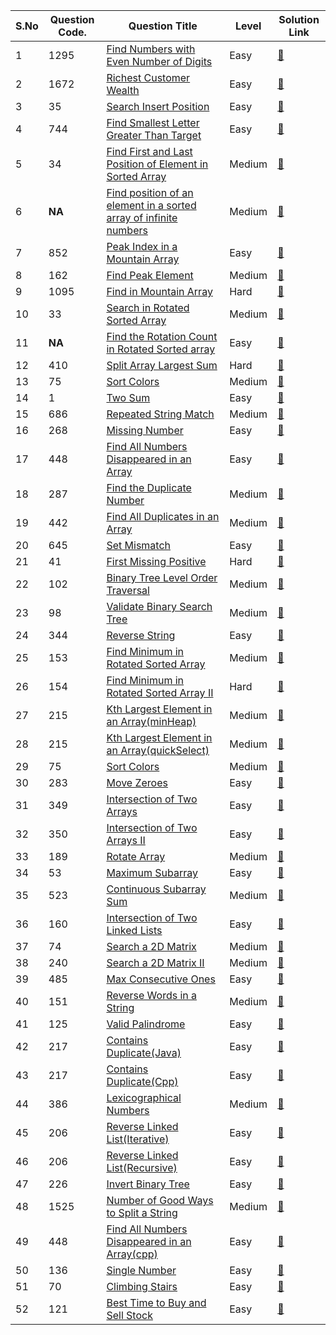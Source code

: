 S.No | Question Code. | Question Title | Level | Solution Link
---- | -------------- | -------------- | ----- | -------------
1 | 1295 | [Find Numbers with Even Number of Digits](https://leetcode.com/problems/find-numbers-with-even-number-of-digits/) | Easy | [:link:](https://github.com/RadientBrain/LeetCode-Solutions/blob/main/Practice/findNumbers.java)
2 | 1672 | [Richest Customer Wealth](https://leetcode.com/problems/richest-customer-wealth/) | Easy | [:link:](https://github.com/RadientBrain/LeetCode-Solutions/blob/main/Practice/maximumWealth.java)
3 | 35 | [Search Insert Position](https://leetcode.com/problems/search-insert-position/) | Easy | [:link:](https://github.com/RadientBrain/LeetCode-Solutions/blob/main/Practice/searchInsert.java)
4 | 744 | [Find Smallest Letter Greater Than Target](https://leetcode.com/problems/find-smallest-letter-greater-than-target/) | Easy | [:link:](https://github.com/RadientBrain/LeetCode-Solutions/blob/main/Practice/nextGreatestLetter.java)
5 | 34 | [Find First and Last Position of Element in Sorted Array](https://leetcode.com/problems/find-first-and-last-position-of-element-in-sorted-array/) | Medium | [:link:](https://github.com/RadientBrain/LeetCode-Solutions/blob/main/Practice/searchRange.java)
6 | **NA** | [Find position of an element in a sorted array of infinite numbers](https://www.geeksforgeeks.org/find-position-element-sorted-array-infinite-numbers/) | Medium | [:link:](https://github.com/RadientBrain/LeetCode-Solutions/blob/main/Practice/findElement_in_InfiniteArray.java)
7 | 852 | [Peak Index in a Mountain Array](https://leetcode.com/problems/peak-index-in-a-mountain-array/) | Easy | [:link:](https://github.com/RadientBrain/LeetCode-Solutions/blob/main/Practice/peakIndexInMountainArray.java)
8 | 162 | [Find Peak Element](https://leetcode.com/problems/find-peak-element/) | Medium | [:link:](https://github.com/RadientBrain/LeetCode-Solutions/blob/main/Practice/findPeakElement.java)
9 | 1095 | [Find in Mountain Array](https://leetcode.com/problems/find-in-mountain-array/) | Hard | [:link:](https://github.com/RadientBrain/LeetCode-Solutions/blob/main/Practice/findInMountainArray.java)
10 | 33 | [Search in Rotated Sorted Array](https://leetcode.com/problems/search-in-rotated-sorted-array/) | Medium | [:link:](https://github.com/RadientBrain/LeetCode-Solutions/blob/main/Practice/rotSearch.java)
11 | **NA** | [Find the Rotation Count in Rotated Sorted array](https://www.geeksforgeeks.org/find-rotation-count-rotated-sorted-array/) | Easy | [:link:](https://github.com/RadientBrain/LeetCode-Solutions/blob/main/Practice/rotCount.java)
12 | 410 | [Split Array Largest Sum](https://leetcode.com/problems/split-array-largest-sum/) | Hard | [:link:](https://github.com/RadientBrain/LeetCode-Solutions/blob/main/Practice/splitArray.java)
13 | 75 | [Sort Colors](https://leetcode.com/problems/sort-colors/) | Medium | [:link:](https://github.com/RadientBrain/LeetCode-Solutions/blob/main/Practice/sortColors.java)
14 | 1 | [Two Sum](https://leetcode.com/problems/two-sum/) | Easy | [:link:](https://github.com/RadientBrain/LeetCode-Solutions/blob/main/Practice/twoSum.java)
15 | 686 | [Repeated String Match](https://leetcode.com/problems/repeated-string-match/) | Medium | [:link:](https://github.com/RadientBrain/LeetCode-Solutions/blob/main/Practice/repeatedStringMatch.java)
16 | 268 | [Missing Number](https://leetcode.com/problems/missing-number/) | Easy | [:link:](https://github.com/RadientBrain/LeetCode-Solutions/blob/main/Practice/missingNumber.java)
17 | 448 | [Find All Numbers Disappeared in an Array](https://leetcode.com/problems/find-all-numbers-disappeared-in-an-array/) | Easy | [:link:](https://github.com/RadientBrain/LeetCode-Solutions/blob/main/Practice/findDisappearedNumbers.java)
18 | 287 | [Find the Duplicate Number](https://leetcode.com/problems/find-the-duplicate-number/) | Medium | [:link:](https://github.com/RadientBrain/LeetCode-Solutions/blob/main/Practice/findDuplicate.java)
19 | 442 | [Find All Duplicates in an Array](https://leetcode.com/problems/find-all-duplicates-in-an-array/) | Medium | [:link:](https://github.com/RadientBrain/LeetCode-Solutions/blob/main/Practice/findDuplicates.java)
20 | 645 | [Set Mismatch](https://leetcode.com/problems/set-mismatch/) | Easy | [:link:](https://github.com/RadientBrain/LeetCode-Solutions/blob/main/Practice/findErrorNums.java)
21 | 41 | [First Missing Positive](https://leetcode.com/problems/first-missing-positive/) | Hard | [:link:](https://github.com/RadientBrain/LeetCode-Solutions/blob/main/Practice/firstMissingPositive.java)
22 | 102 | [Binary Tree Level Order Traversal](https://leetcode.com/problems/binary-tree-level-order-traversal/) | Medium | [:link:](https://github.com/RadientBrain/LeetCode-Solutions/blob/main/Practice/levelOrder.java)
23 | 98 | [Validate Binary Search Tree](https://leetcode.com/problems/validate-binary-search-tree/) | Medium | [:link:](https://github.com/RadientBrain/LeetCode-Solutions/blob/main/Practice/isValidBST.cpp)
24 | 344 | [Reverse String](https://leetcode.com/problems/reverse-string/) | Easy | [:link:](https://github.com/RadientBrain/LeetCode-Solutions/blob/main/Practice/reverseString.cpp)
25 | 153 | [Find Minimum in Rotated Sorted Array](https://leetcode.com/problems/find-minimum-in-rotated-sorted-array/) | Medium | [:link:](https://github.com/RadientBrain/LeetCode-Solutions/blob/main/Practice/findMin.cpp)
26 | 154 | [Find Minimum in Rotated Sorted Array II](https://leetcode.com/problems/find-minimum-in-rotated-sorted-array-ii/) | Hard | [:link:](https://github.com/RadientBrain/LeetCode-Solutions/blob/main/Practice/findMinInDuplicates.cpp)
27 | 215 | [Kth Largest Element in an Array(minHeap)](https://leetcode.com/problems/kth-largest-element-in-an-array/) | Medium | [:link:](https://github.com/RadientBrain/LeetCode-Solutions/blob/main/Practice/findKthLargest(minHeap).java)
28 | 215 | [Kth Largest Element in an Array(quickSelect)](https://leetcode.com/problems/kth-largest-element-in-an-array/) | Medium | [:link:](https://github.com/RadientBrain/LeetCode-Solutions/blob/main/Practice/findKthLargest(quickSelect).java)
29 | 75 | [Sort Colors](https://leetcode.com/problems/sort-colors/) | Medium | [:link:](https://github.com/RadientBrain/LeetCode-Solutions/blob/main/Practice/sortColors.cpp)
30 | 283 | [Move Zeroes](https://leetcode.com/problems/move-zeroes/) | Easy | [:link:](https://github.com/RadientBrain/LeetCode-Solutions/blob/main/Practice/moveZeroes.java)
31 | 349 | [Intersection of Two Arrays](https://leetcode.com/problems/intersection-of-two-arrays/) | Easy | [:link:](https://github.com/RadientBrain/LeetCode-Solutions/blob/main/Practice/intersection.java)
32 | 350 | [Intersection of Two Arrays II](https://leetcode.com/problems/intersection-of-two-arrays-ii/) | Easy | [:link:](https://github.com/RadientBrain/LeetCode-Solutions/blob/main/Practice/intersect.java)
33 | 189 | [Rotate Array](https://leetcode.com/problems/rotate-array/) | Medium | [:link:](https://github.com/RadientBrain/LeetCode-Solutions/blob/main/Practice/rotate.java)
34 | 53 | [Maximum Subarray](https://leetcode.com/problems/maximum-subarray/) | Easy | [:link:](https://github.com/RadientBrain/LeetCode-Solutions/blob/main/Practice/maxSubArray.java)
35 | 523 | [Continuous Subarray Sum](https://leetcode.com/problems/continuous-subarray-sum/) | Medium | [:link:](https://github.com/RadientBrain/LeetCode-Solutions/blob/main/Practice/checkSubarraySum.java)
36 | 160 | [Intersection of Two Linked Lists](https://leetcode.com/problems/intersection-of-two-linked-lists/) | Easy | [:link:](https://github.com/RadientBrain/LeetCode-Solutions/blob/main/Practice/getIntersectionNode.java)
37 | 74 | [Search a 2D Matrix](https://leetcode.com/problems/search-a-2d-matrix/) | Medium | [:link:](https://github.com/RadientBrain/LeetCode-Solutions/blob/main/Practice/searchMatrix.java)
38 | 240 | [Search a 2D Matrix II](https://leetcode.com/problems/search-a-2d-matrix-ii/) | Medium | [:link:](https://github.com/RadientBrain/LeetCode-Solutions/blob/main/Practice/searchMatrix(II).java)
39 | 485 | [Max Consecutive Ones](https://leetcode.com/problems/max-consecutive-ones/) | Easy | [:link:](https://github.com/RadientBrain/LeetCode-Solutions/blob/main/Practice/findMaxConsecutiveOnes.java)
40 | 151 | [Reverse Words in a String](https://leetcode.com/problems/reverse-words-in-a-string/) | Medium | [:link:](https://github.com/RadientBrain/LeetCode-Solutions/blob/main/Practice/reverseWords.java)
41 | 125 | [Valid Palindrome](https://leetcode.com/problems/valid-palindrome/) | Easy | [:link:](https://github.com/RadientBrain/LeetCode-Solutions/blob/main/Practice/isPalindrome.java)
42 | 217 | [Contains Duplicate(Java)](https://leetcode.com/problems/contains-duplicate/) | Easy | [:link:](https://github.com/RadientBrain/LeetCode-Solutions/blob/main/Practice/containsDuplicate(java).java)
43 | 217 | [Contains Duplicate(Cpp)](https://leetcode.com/problems/contains-duplicate/) | Easy | [:link:](https://github.com/RadientBrain/LeetCode-Solutions/blob/main/Practice/containsDuplicate(cpp).cpp)
44 | 386 | [Lexicographical Numbers](https://leetcode.com/problems/lexicographical-numbers/) | Medium | [:link:](https://github.com/RadientBrain/LeetCode-Solutions/blob/main/Practice/lexicalOrder.java)
45 | 206 | [Reverse Linked List(Iterative)](https://leetcode.com/problems/reverse-linked-list/) | Easy | [:link:](https://github.com/RadientBrain/LeetCode-Solutions/blob/main/Practice/reverseList(iterative).java)
46 | 206 | [Reverse Linked List(Recursive)](https://leetcode.com/problems/reverse-linked-list/) | Easy | [:link:](https://github.com/RadientBrain/LeetCode-Solutions/blob/main/Practice/reverseList(recursive).cpp)
47 | 226 | [Invert Binary Tree](https://leetcode.com/problems/invert-binary-tree/) | Easy | [:link:](https://github.com/RadientBrain/LeetCode-Solutions/blob/main/Practice/invertTree.java)
48 | 1525 | [Number of Good Ways to Split a String](https://leetcode.com/problems/number-of-good-ways-to-split-a-string/) | Medium | [:link:](https://github.com/RadientBrain/LeetCode-Solutions/blob/main/Practice/numSplits.java)
49 | 448 | [Find All Numbers Disappeared in an Array(cpp)](https://leetcode.com/problems/find-all-numbers-disappeared-in-an-array/) | Easy | [:link:](https://github.com/RadientBrain/LeetCode-Solutions/blob/main/Practice/findDisappearedNumbers.cpp)
50 | 136 | [Single Number](https://leetcode.com/problems/single-number/) | Easy | [:link:](https://github.com/RadientBrain/LeetCode-Solutions/blob/main/Practice/singleNumber.java)
51 | 70 | [Climbing Stairs](https://leetcode.com/problems/climbing-stairs/) | Easy | [:link:](https://github.com/RadientBrain/LeetCode-Solutions/blob/main/Practice/climbStairs.java)
52 | 121 | [Best Time to Buy and Sell Stock](https://leetcode.com/problems/best-time-to-buy-and-sell-stock/) | Easy | [:link:](https://github.com/RadientBrain/LeetCode-Solutions/blob/main/Practice/maxProfit.java)

